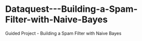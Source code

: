 # Dataquest---Building-a-Spam-Filter-with-Naive-Bayes
Guided Project - Building a Spam Filter with Naive Bayes

